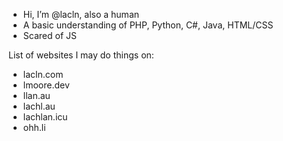 - Hi, I’m @lacln, also a human
- A basic understanding of PHP, Python, C#, Java, HTML/CSS
- Scared of JS

List of websites I may do things on:
- lacln.com
- lmoore.dev
- llan.au
- lachl.au
- lachlan.icu
- ohh.li

<!---
lacln/lacln is a ✨ special ✨ repository because its `README.md` (this file) appears on your GitHub profile.
You can click the Preview link to take a look at your changes.
--->
